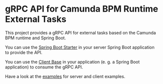 # gRPC API for Camunda BPM Runtime External Tasks
This project provides a gRPC API for external tasks based on the Camunda BPM runtime and Spring Boot.

You can use the [Spring Boot Starter](./starter) in your server Spring Boot application to provide the API.

You can use the [Client Base](./client) in your application (e. g. a Spring Boot application) to consume the gRPC API.

Have a look at the [examples](./examples) for server and client examples.
